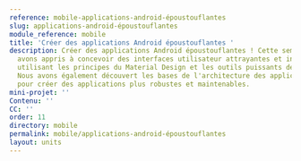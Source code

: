```yaml
---
reference: mobile-applications-android-époustouflantes
slug: applications-android-époustouflantes
module_reference: mobile
title: 'Créer des applications Android époustouflantes '
description: Créer des applications Android époustouflantes ! Cette semaine, nous
  avons appris à concevoir des interfaces utilisateur attrayantes et intuitives en
  utilisant les principes du Material Design et les outils puissants de Jetpack Compose.
  Nous avons également découvert les bases de l'architecture des applications Android
  pour créer des applications plus robustes et maintenables.
mini-projet: ''
Contenu: ''
CC: ''
order: 11
directory: mobile
permalink: mobile/applications-android-époustouflantes
layout: units
---
```

